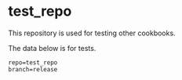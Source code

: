 # test_repo

This repository is used for testing other cookbooks.

The data below is for tests.

```
repo=test_repo
branch=release
```

